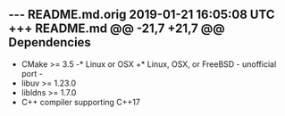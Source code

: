 --- README.md.orig	2019-01-21 16:05:08 UTC
+++ README.md
@@ -21,7 +21,7 @@ Dependencies
 ------------
 
 * CMake >= 3.5
-* Linux or OSX
+* Linux, OSX, or FreeBSD - unofficial port -
 * libuv >= 1.23.0
 * libldns >= 1.7.0
 * C++ compiler supporting C++17
